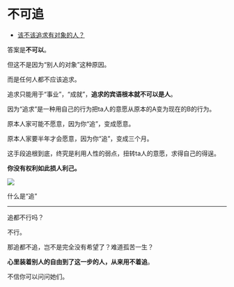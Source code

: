 # 不可追

- [该不该追求有对象的人？](https://www.zhihu.com/question/300710706/answer/1630731765) 
  

答案是**不可以**。

但这不是因为“别人的对象”这种原因。

而是任何人都不应该追求。

追求只能用于“事业”，“成就”，**追求的宾语根本就不可以是人**。

因为“追求”是一种用自己的行为把ta人的意愿从原本的A变为现在的B的行为。

原本人家可能不愿意，因为你“追”，变成愿意。

原本人家要半年才会愿意，因为你“追”，变成三个月。

这手段追根到底，终究是利用人性的弱点，扭转ta人的意愿，求得自己的得逞。

**你没有权利如此损人利己。**


![](https://pic1.zhimg.com/80/v2-85527167a7c9418513a6716ce33e6dbd_1440w.jpg?source=c8b7c179)

什么是“追”

---

追都不行吗？

不行。

那追都不追，岂不是完全没有希望了？难道孤苦一生？

  

**心里装着别人的自由到了这一步的人，从来用不着追**。

  

不信你可以问问她们。